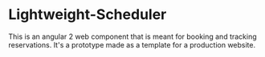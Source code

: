 # Lightweight-Scheduler

This is an angular 2 web component that is meant for booking and tracking reservations. It's a prototype made as a template for a production website.
